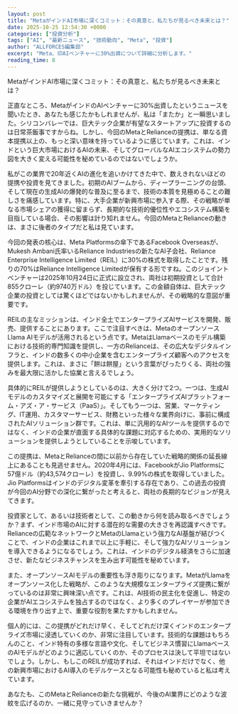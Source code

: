 ```yaml
---
layout: post
title: "MetaがインドAI市場に深くコミット：その真意と、私たちが見るべき未来とは？"
date: 2025-10-25 12:54:30 +0000
categories: ["投資分析"]
tags: ["AI", "最新ニュース", "技術動向", "Meta", "投資"]
author: "ALLFORCES編集部"
excerpt: "Meta、印AIベンチャーに30%出資について詳細に分析します。"
reading_time: 8
---
```


MetaがインドAI市場に深くコミット：その真意と、私たちが見るべき未来とは？

正直なところ、MetaがインドのAIベンチャーに30%出資したというニュースを聞いたとき、あなたも感じたかもしれませんが、私は「またか」と一瞬思いました。シリコンバレーでは、巨大テック企業が有望なスタートアップに投資するのは日常茶飯事ですからね。しかし、今回のMetaとRelianceの提携は、単なる資本提携以上の、もっと深い意味を持っているように感じています。これは、インドという巨大市場におけるAIの未来、そしてグローバルなAIエコシステムの勢力図を大きく変える可能性を秘めているのではないでしょうか。

私がこの業界で20年近くAIの進化を追いかけてきた中で、数えきれないほどの提携や投資を見てきました。初期のAIブームから、ディープラーニングの台頭、そして現在の生成AIの爆発的な普及に至るまで、技術の本質を見極めることの難しさを痛感しています。特に、大手企業が新興市場に参入する際、その戦略が単なる市場シェアの獲得に留まらず、長期的な技術的優位性やエコシステム構築を目指している場合、その影響は計り知れません。今回のMetaとRelianceの動きは、まさに後者のタイプだと私は見ています。

今回の発表の核心は、Meta Platformsの傘下であるFacebook Overseasが、Mukesh Ambani氏率いるReliance Industriesの新たなAI子会社、Reliance Enterprise Intelligence Limited（REIL）に30%の株式を取得したことです。残りの70%はReliance Intelligence Limitedが保有する形ですね。このジョイントベンチャーは2025年10月24日に正式に設立され、両社は初期投資として合計855クローレ（約9740万ドル）を投じています。この金額自体は、巨大テック企業の投資としては驚くほどではないかもしれませんが、その戦略的な意図が重要です。

REILの主なミッションは、インド全土でエンタープライズAIサービスを開発、販売、提供することにあります。ここで注目すべきは、MetaのオープンソースLlama AIモデルが活用されるという点です。MetaはLlamaベースのモデル構築における技術的専門知識を提供し、一方のRelianceは、その広大なデジタルインフラと、インドの数多くの中小企業を含むエンタープライズ顧客へのアクセスを提供します。これは、まさに「餅は餅屋」という言葉がぴったりくる、両社の強みを最大限に活かした協業と言えるでしょう。

具体的にREILが提供しようとしているのは、大きく分けて2つ。一つは、生成AIモデルのカスタマイズと展開を可能にする「エンタープライズAIプラットフォーム・アズ・ア・サービス（PaaS）」。そしてもう一つは、営業、マーケティング、IT運用、カスタマーサービス、財務といった様々な業界向けに、事前に構成されたAIソリューション群です。これは、単に汎用的なAIツールを提供するのではなく、インドの企業が直面する具体的な課題に対応するための、実用的なソリューションを提供しようとしていることを示唆しています。

この提携は、MetaとRelianceの間に以前から存在していた戦略的関係の延長線上にあることも見逃せません。2020年4月には、FacebookがJio Platformsに57億ドル（約43,574クローレ）を投資し、9.99%の株式を取得していました。Jio Platformsはインドのデジタル変革を牽引する存在であり、この過去の投資が今回のAI分野での深化に繋がったと考えると、両社の長期的なビジョンが見えてきます。

投資家として、あるいは技術者として、この動きから何を読み取るべきでしょうか？まず、インド市場のAIに対する潜在的な需要の大きさを再認識すべきです。Relianceの広範なネットワークとMetaのLlamaという強力なAI基盤が結びつくことで、インドの企業はこれまで以上に手軽に、そして強力なAIソリューションを導入できるようになるでしょう。これは、インドのデジタル経済をさらに加速させ、新たなビジネスチャンスを生み出す可能性を秘めています。

また、オープンソースAIモデルの重要性も浮き彫りになります。MetaがLlamaをオープンソース化した戦略が、このような大規模なエンタープライズ提携に繋がっているのは非常に興味深い点です。これは、AI技術の民主化を促進し、特定の企業がAIエコシステムを独占するのではなく、より多くのプレイヤーが参加できる環境を作り出す上で、重要な役割を果たすかもしれません。

個人的には、この提携がどれだけ早く、そしてどれだけ深くインドのエンタープライズ市場に浸透していくのか、非常に注目しています。技術的な課題はもちろんのこと、インド特有の多様な言語や文化、そしてビジネス慣習にLlamaベースのAIモデルがどのように適応していくのか、そのプロセスは決して平坦ではないでしょう。しかし、もしこのREILが成功すれば、それはインドだけでなく、他の新興市場におけるAI導入のモデルケースとなる可能性も秘めていると私は考えています。

あなたも、このMetaとRelianceの新たな挑戦が、今後のAI業界にどのような波紋を広げるのか、一緒に見守っていきませんか？

